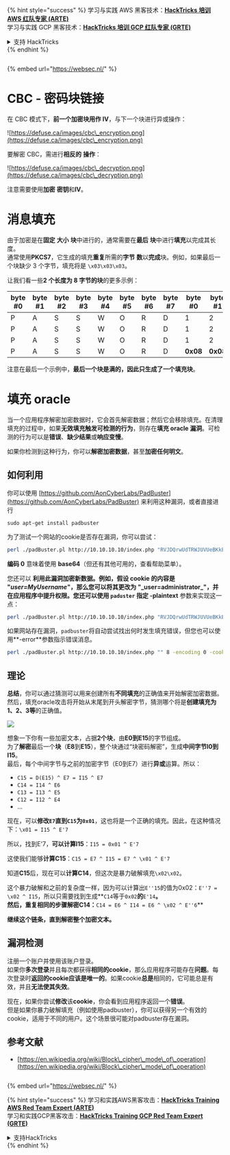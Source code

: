 {% hint style="success" %}
学习与实践 AWS 黑客技术：<img src="/.gitbook/assets/arte.png" alt="" data-size="line">[**HackTricks 培训 AWS 红队专家 (ARTE)**](https://training.hacktricks.xyz/courses/arte)<img src="/.gitbook/assets/arte.png" alt="" data-size="line">\
学习与实践 GCP 黑客技术：<img src="/.gitbook/assets/grte.png" alt="" data-size="line">[**HackTricks 培训 GCP 红队专家 (GRTE)**<img src="/.gitbook/assets/grte.png" alt="" data-size="line">](https://training.hacktricks.xyz/courses/grte)

<details>

<summary>支持 HackTricks</summary>

* 查看 [**订阅计划**](https://github.com/sponsors/carlospolop)!
* **加入** 💬 [**Discord 群组**](https://discord.gg/hRep4RUj7f) 或 [**Telegram 群组**](https://t.me/peass) 或 **关注** 我们的 **Twitter** 🐦 [**@hacktricks\_live**](https://twitter.com/hacktricks\_live)**.**
* **通过向** [**HackTricks**](https://github.com/carlospolop/hacktricks) 和 [**HackTricks Cloud**](https://github.com/carlospolop/hacktricks-cloud) GitHub 仓库提交 PR 来分享黑客技巧。

</details>
{% endhint %}

<figure><img src="/..https:/pentest.eu/RENDER_WebSec_10fps_21sec_9MB_29042024.gif" alt=""><figcaption></figcaption></figure>

{% embed url="https://websec.nl/" %}


# CBC - 密码块链接

在 CBC 模式下，**前一个加密块用作 IV**，与下一个块进行异或操作：

![https://defuse.ca/images/cbc\_encryption.png](https://defuse.ca/images/cbc\_encryption.png)

要解密 CBC，需进行**相反的** **操作**：

![https://defuse.ca/images/cbc\_decryption.png](https://defuse.ca/images/cbc\_decryption.png)

注意需要使用**加密** **密钥**和**IV**。

# 消息填充

由于加密是在**固定** **大小** **块**中进行的，通常需要在**最后** **块**中进行**填充**以完成其长度。\
通常使用**PKCS7**，它生成的填充**重复**所需的**字节** **数**以**完成**块。例如，如果最后一个块缺少 3 个字节，填充将是 `\x03\x03\x03`。

让我们看一些**2 个长度为 8 字节的块**的更多示例：

| byte #0 | byte #1 | byte #2 | byte #3 | byte #4 | byte #5 | byte #6 | byte #7 | byte #0  | byte #1  | byte #2  | byte #3  | byte #4  | byte #5  | byte #6  | byte #7  |
| ------- | ------- | ------- | ------- | ------- | ------- | ------- | ------- | -------- | -------- | -------- | -------- | -------- | -------- | -------- | -------- |
| P       | A       | S       | S       | W       | O       | R       | D       | 1        | 2        | 3        | 4        | 5        | 6        | **0x02** | **0x02** |
| P       | A       | S       | S       | W       | O       | R       | D       | 1        | 2        | 3        | 4        | 5        | **0x03** | **0x03** | **0x03** |
| P       | A       | S       | S       | W       | O       | R       | D       | 1        | 2        | 3        | **0x05** | **0x05** | **0x05** | **0x05** | **0x05** |
| P       | A       | S       | S       | W       | O       | R       | D       | **0x08** | **0x08** | **0x08** | **0x08** | **0x08** | **0x08** | **0x08** | **0x08** |

注意在最后一个示例中，**最后一个块是满的，因此只生成了一个填充块**。

# 填充 oracle

当一个应用程序解密加密数据时，它会首先解密数据；然后它会移除填充。在清理填充的过程中，如果**无效填充触发可检测的行为**，则存在**填充 oracle 漏洞**。可检测的行为可以是**错误**、**缺少结果**或**响应变慢**。

如果你检测到这种行为，你可以**解密加密数据**，甚至**加密任何明文**。

## 如何利用

你可以使用 [https://github.com/AonCyberLabs/PadBuster](https://github.com/AonCyberLabs/PadBuster) 来利用这种漏洞，或者直接进行
```
sudo apt-get install padbuster
```
为了测试一个网站的cookie是否存在漏洞，你可以尝试：
```bash
perl ./padBuster.pl http://10.10.10.10/index.php "RVJDQrwUdTRWJUVUeBKkEA==" 8 -encoding 0 -cookies "login=RVJDQrwUdTRWJUVUeBKkEA=="
```
**编码 0** 意味着使用 **base64**（但还有其他可用的，查看帮助菜单）。

您还可以 **利用此漏洞加密新数据。例如，假设 cookie 的内容是 "**_**user=MyUsername**_**"，那么您可以将其更改为 "\_user=administrator\_"，并在应用程序中提升权限。您还可以使用 `paduster` 指定 -plaintext** 参数来实现这一点：
```bash
perl ./padBuster.pl http://10.10.10.10/index.php "RVJDQrwUdTRWJUVUeBKkEA==" 8 -encoding 0 -cookies "login=RVJDQrwUdTRWJUVUeBKkEA==" -plaintext "user=administrator"
```
如果网站存在漏洞，`padbuster`将自动尝试找出何时发生填充错误，但您也可以使用**-error**参数指示错误消息。
```bash
perl ./padBuster.pl http://10.10.10.10/index.php "" 8 -encoding 0 -cookies "hcon=RVJDQrwUdTRWJUVUeBKkEA==" -error "Invalid padding"
```
## 理论

**总结**，你可以通过猜测可以用来创建所有**不同填充**的正确值来开始解密加密数据。然后，填充oracle攻击将开始从末尾到开头解密字节，猜测哪个将是**创建填充为1、2、3等**的正确值。

![](<../.gitbook/assets/image (629) (1) (1).png>)

想象一下你有一些加密文本，占据**2个块**，由**E0到E15**的字节组成。\
为了**解密**最后一个**块**（**E8**到**E15**），整个块通过“块密码解密”，生成**中间字节I0到I15**。\
最后，每个中间字节与之前的加密字节（E0到E7）进行**异或**运算。所以：

* `C15 = D(E15) ^ E7 = I15 ^ E7`
* `C14 = I14 ^ E6`
* `C13 = I13 ^ E5`
* `C12 = I12 ^ E4`
* ...

现在，可以**修改`E7`直到`C15`为`0x01`**，这也将是一个正确的填充。因此，在这种情况下：`\x01 = I15 ^ E'7`

所以，找到E'7，**可以计算I15**：`I15 = 0x01 ^ E'7`

这使我们能够**计算C15**：`C15 = E7 ^ I15 = E7 ^ \x01 ^ E'7`

知道**C15**后，现在可以**计算C14**，但这次是暴力破解填充`\x02\x02`。

这个暴力破解和之前的复杂度一样，因为可以计算出`E''15`的值为0x02：`E''7 = \x02 ^ I15`，所以只需要找到生成**`C14`等于`0x02`**的**`E'14`**。\
然后，重复相同的步骤解密C14：**`C14 = E6 ^ I14 = E6 ^ \x02 ^ E''6`**

**继续这个链条，直到解密整个加密文本。**

## 漏洞检测

注册一个账户并使用该账户登录。\
如果你**多次登录**并且每次都获得**相同的cookie**，那么应用程序可能存在**问题**。每次登录时**返回的cookie应该是唯一的**。如果cookie**总是**相同的，它可能总是有效，并且**无法使其失效**。

现在，如果你尝试**修改**该**cookie**，你会看到应用程序返回一个**错误**。\
但是如果你暴力破解填充（例如使用padbuster），你可以获得另一个有效的cookie，适用于不同的用户。这个场景很可能对padbuster存在漏洞。

## 参考文献

* [https://en.wikipedia.org/wiki/Block\_cipher\_mode\_of\_operation](https://en.wikipedia.org/wiki/Block\_cipher\_mode\_of\_operation)


<figure><img src="/..https:/pentest.eu/RENDER_WebSec_10fps_21sec_9MB_29042024.gif" alt=""><figcaption></figcaption></figure>

{% embed url="https://websec.nl/" %}

{% hint style="success" %}
学习和实践AWS黑客攻击：<img src="/.gitbook/assets/arte.png" alt="" data-size="line">[**HackTricks Training AWS Red Team Expert (ARTE)**](https://training.hacktricks.xyz/courses/arte)<img src="/.gitbook/assets/arte.png" alt="" data-size="line">\
学习和实践GCP黑客攻击：<img src="/.gitbook/assets/grte.png" alt="" data-size="line">[**HackTricks Training GCP Red Team Expert (GRTE)**<img src="/.gitbook/assets/grte.png" alt="" data-size="line">](https://training.hacktricks.xyz/courses/grte)

<details>

<summary>支持HackTricks</summary>

* 查看[**订阅计划**](https://github.com/sponsors/carlospolop)!
* **加入** 💬 [**Discord群组**](https://discord.gg/hRep4RUj7f)或[**电报群组**](https://t.me/peass)或**关注**我们的**Twitter** 🐦 [**@hacktricks\_live**](https://twitter.com/hacktricks\_live)**.**
* **通过向** [**HackTricks**](https://github.com/carlospolop/hacktricks)和[**HackTricks Cloud**](https://github.com/carlospolop/hacktricks-cloud) github库提交PR来分享黑客技巧。

</details>
{% endhint %}
